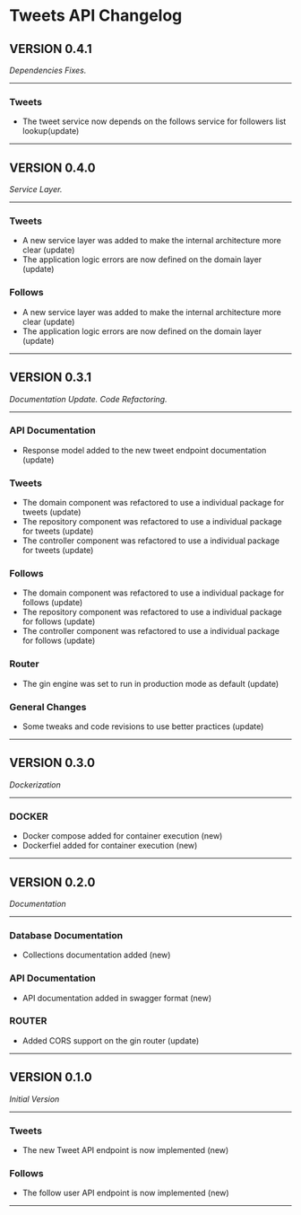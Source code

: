# Tweets API Changelog

## VERSION 0.4.1
_Dependencies Fixes._
<hr>

### Tweets
* The tweet service now depends on the follows service for followers list lookup(update)

<hr>


## VERSION 0.4.0
_Service Layer._
<hr>

### Tweets
* A new service layer was added to make the internal architecture more clear (update)
* The application logic errors are now defined on the domain layer (update)

### Follows
* A new service layer was added to make the internal architecture more clear (update)
* The application logic errors are now defined on the domain layer (update)

<hr>


## VERSION 0.3.1
_Documentation Update. Code Refactoring._
<hr>

### API Documentation
* Response model added to the new tweet endpoint documentation (update)

### Tweets
* The domain component was refactored to use a individual package for tweets (update)
* The repository component was refactored to use a individual package for tweets (update)
* The controller component was refactored to use a individual package for tweets (update)

### Follows
* The domain component was refactored to use a individual package for follows (update)
* The repository component was refactored to use a individual package for follows (update)
* The controller component was refactored to use a individual package for follows (update)

### Router
* The gin engine was set to run in production mode as default (update)

### General Changes
* Some tweaks and code revisions to use better practices (update)

<hr>

## VERSION 0.3.0
_Dockerization_
<hr>

### DOCKER
* Docker compose added for container execution (new)
* Dockerfiel added for container execution (new)

<hr>

## VERSION 0.2.0
_Documentation_
<hr>

### Database Documentation
* Collections documentation added (new)

### API Documentation
* API documentation added in swagger format (new)

### ROUTER
* Added CORS support on the gin router (update)

<hr>


## VERSION 0.1.0
_Initial Version_
<hr>

### Tweets
* The new Tweet API endpoint is now implemented (new)

### Follows
* The follow user API endpoint is now implemented (new)

<hr>

